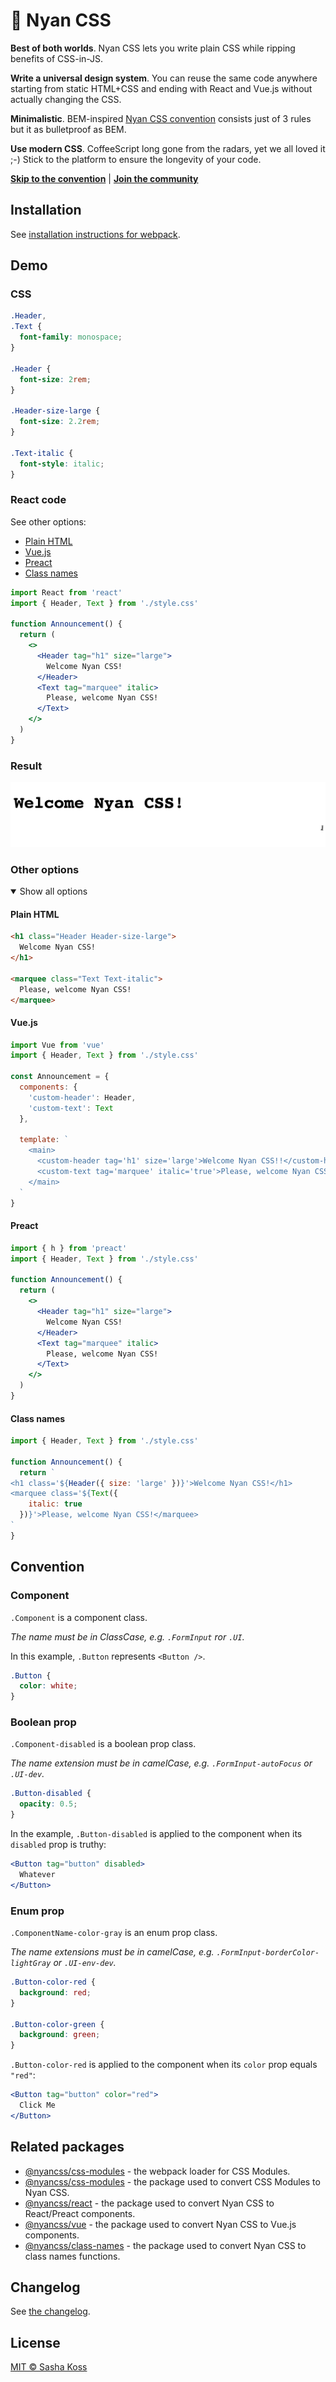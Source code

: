 # 🌈 Nyan CSS

**Best of both worlds**. Nyan CSS lets you write plain CSS
while ripping benefits of CSS-in-JS.

**Write a universal design system**. You can reuse the same code anywhere
starting from static HTML+CSS and ending with React and Vue.js without
actually changing the CSS.

**Minimalistic**. BEM-inspired [Nyan CSS convention](#convention) consists
just of 3 rules but it as bulletproof as BEM.

**Use modern CSS**. CoffeeScript long gone from the radars, yet we all loved it ;-)
Stick to the platform to ensure the longevity of your code.

**[Skip to the convention](#convention)** | **[Join the community](https://spectrum.chat/nyancss)**

## Installation

See [installation instructions for webpack](https://github.com/nyancss/nyancss-css-modules-loader#installation).

## Demo

### CSS

```css
.Header,
.Text {
  font-family: monospace;
}

.Header {
  font-size: 2rem;
}

.Header-size-large {
  font-size: 2.2rem;
}

.Text-italic {
  font-style: italic;
}
```

### React code

See other options:

- [Plain HTML](#plain-html)
- [Vue.js](#vuejs)
- [Preact](#preact)
- [Class names](#class-names)

```jsx
import React from 'react'
import { Header, Text } from './style.css'

function Announcement() {
  return (
    <>
      <Header tag="h1" size="large">
        Welcome Nyan CSS!
      </Header>
      <Text tag="marquee" italic>
        Please, welcome Nyan CSS!
      </Text>
    </>
  )
}
```

### Result

![A page in a browser with large "Welcome Nyan CSS" and moving italic "Please, welcome Nyan CSS!"](./docs/demo.gif)

### Other options

<details open><summary>Show all options</summary>
<p>

#### Plain HTML

```html
<h1 class="Header Header-size-large">
  Welcome Nyan CSS!
</h1>

<marquee class="Text Text-italic">
  Please, welcome Nyan CSS!
</marquee>
```

#### Vue.js

```js
import Vue from 'vue'
import { Header, Text } from './style.css'

const Announcement = {
  components: {
    'custom-header': Header,
    'custom-text': Text
  },

  template: `
    <main>
      <custom-header tag='h1' size='large'>Welcome Nyan CSS!!</custom-header>
      <custom-text tag='marquee' italic='true'>Please, welcome Nyan CSS!</custom-text>
    </main>
  `
}
```

#### Preact

```jsx
import { h } from 'preact'
import { Header, Text } from './style.css'

function Announcement() {
  return (
    <>
      <Header tag="h1" size="large">
        Welcome Nyan CSS!
      </Header>
      <Text tag="marquee" italic>
        Please, welcome Nyan CSS!
      </Text>
    </>
  )
}
```

#### Class names

```js
import { Header, Text } from './style.css'

function Announcement() {
  return `
<h1 class='${Header({ size: 'large' })}'>Welcome Nyan CSS!</h1>
<marquee class='${Text({
    italic: true
  })}'>Please, welcome Nyan CSS!</marquee>
`
}
```

</p>
</details>

## Convention

### Component

`.Component` is a component class.

_The name must be in ClassCase, e.g. `.FormInput` ror `.UI`._

In this example, `.Button` represents `<Button />`.

```css
.Button {
  color: white;
}
```

### Boolean prop

`.Component-disabled` is a boolean prop class.

_The name extension must be in camelCase, e.g. `.FormInput-autoFocus` or `.UI-dev`._

```css
.Button-disabled {
  opacity: 0.5;
}
```

In the example, `.Button-disabled` is applied to the component when its `disabled` prop is truthy:

```jsx
<Button tag="button" disabled>
  Whatever
</Button>
```

### Enum prop

`.ComponentName-color-gray` is an enum prop class.

_The name extensions must be in camelCase, e.g. `.FormInput-borderColor-lightGray` or `.UI-env-dev`._

```css
.Button-color-red {
  background: red;
}

.Button-color-green {
  background: green;
}
```

`.Button-color-red` is applied to the component when its `color` prop equals `"red"`:

```jsx
<Button tag="button" color="red">
  Click Me
</Button>
```

## Related packages

- [@nyancss/css-modules](https://github.com/nyancss/nyancss-css-modules-loader) - the webpack loader for CSS Modules.
- [@nyancss/css-modules](https://github.com/nyancss/nyancss-css-modules) - the package used to convert CSS Modules to Nyan CSS.
- [@nyancss/react](https://github.com/nyancss/nyancss-react) - the package used to convert Nyan CSS to React/Preact components.
- [@nyancss/vue](https://github.com/nyancss/nyancss-vue) - the package used to convert Nyan CSS to Vue.js components.
- [@nyancss/class-names](https://github.com/nyancss/nyancss-class-names) - the package used to convert Nyan CSS to class names functions.

## Changelog

See [the changelog](./CHANGELOG.md).

## License

[MIT © Sasha Koss](https://kossnocorp.mit-license.org/)
